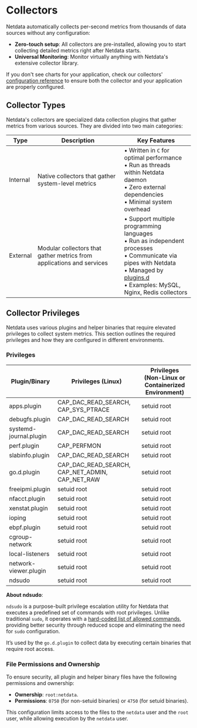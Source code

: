 # Collectors

Netdata automatically collects per-second metrics from thousands of data sources without any configuration:

- **Zero-touch setup**: All collectors are pre-installed, allowing you to start collecting detailed metrics right after Netdata starts.
- **Universal Monitoring**: Monitor virtually anything with Netdata's extensive collector library.

If you don't see charts for your application, check our collectors' [configuration reference](/src/collectors/REFERENCE.md) to ensure both the collector and your application are properly configured.

## Collector Types

Netdata's collectors are specialized data collection plugins that gather metrics from various sources. They are divided into two main categories:

| Type     | Description                                                           | Key Features                                                                                                                                                                                                               |
|----------|-----------------------------------------------------------------------|----------------------------------------------------------------------------------------------------------------------------------------------------------------------------------------------------------------------------|
| Internal | Native collectors that gather system-level metrics                    | • Written in `C` for optimal performance<br/>• Run as threads within Netdata daemon<br/>• Zero external dependencies<br/>• Minimal system overhead                                                                         |
| External | Modular collectors that gather metrics from applications and services | • Support multiple programming languages<br/>• Run as independent processes<br/>• Communicate via pipes with Netdata<br/>• Managed by [plugins.d](/src/plugins.d/README.md)<br/>• Examples: MySQL, Nginx, Redis collectors |

## Collector Privileges

Netdata uses various plugins and helper binaries that require elevated privileges to collect system metrics.
This section outlines the required privileges and how they are configured in different environments.

### Privileges

| Plugin/Binary          | Privileges (Linux)                              | Privileges (Non-Linux or Containerized Environment) |   
|------------------------|-------------------------------------------------|-----------------------------------------------------|
| apps.plugin            | CAP_DAC_READ_SEARCH, CAP_SYS_PTRACE             | setuid root                                         |
| debugfs.plugin         | CAP_DAC_READ_SEARCH                             | setuid root                                         |
| systemd-journal.plugin | CAP_DAC_READ_SEARCH                             | setuid root                                         |
| perf.plugin            | CAP_PERFMON                                     | setuid root                                         |
| slabinfo.plugin        | CAP_DAC_READ_SEARCH                             | setuid root                                         |
| go.d.plugin            | CAP_DAC_READ_SEARCH, CAP_NET_ADMIN, CAP_NET_RAW | setuid root                                         |
| freeipmi.plugin        | setuid root                                     | setuid root                                         |
| nfacct.plugin          | setuid root                                     | setuid root                                         |
| xenstat.plugin         | setuid root                                     | setuid root                                         |
| ioping                 | setuid root                                     | setuid root                                         |
| ebpf.plugin            | setuid root                                     | setuid root                                         |
| cgroup-network         | setuid root                                     | setuid root                                         |
| local-listeners        | setuid root                                     | setuid root                                         |
| network-viewer.plugin  | setuid root                                     | setuid root                                         |
| ndsudo                 | setuid root                                     | setuid root                                         |

**About ndsudo**:

`ndsudo` is a purpose-built privilege escalation utility for Netdata that executes a predefined set of commands with root privileges. Unlike traditional `sudo`, it operates with a [hard-coded list of allowed commands](https://github.com/netdata/netdata/blob/master/src/collectors/utils/ndsudo.c), providing better security through reduced scope and eliminating the need for `sudo` configuration.

It’s used by the `go.d.plugin` to collect data by executing certain binaries that require root access.

### File Permissions and Ownership

To ensure security, all plugin and helper binary files have the following permissions and ownership:

- **Ownership**: `root:netdata`.
- **Permissions**: `0750` (for non-setuid binaries) or `4750` (for setuid binaries).

This configuration limits access to the files to the `netdata` user and the `root` user, while allowing execution by the `netdata` user.
